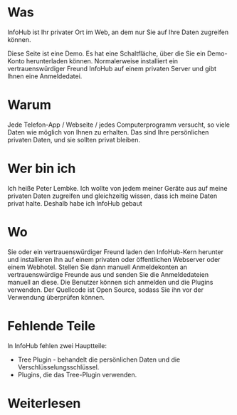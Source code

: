 # Was

InfoHub ist Ihr privater Ort im Web, an dem nur Sie auf Ihre Daten zugreifen können.

Diese Seite ist eine Demo. Es hat eine Schaltfläche, über die Sie ein Demo-Konto herunterladen können. Normalerweise installiert ein vertrauenswürdiger Freund InfoHub auf einem privaten Server und gibt Ihnen eine Anmeldedatei.

# Warum

Jede Telefon-App / Webseite / jedes Computerprogramm versucht, so viele Daten wie möglich von Ihnen zu erhalten. Das sind Ihre persönlichen privaten Daten, und sie sollten privat bleiben.

# Wer bin ich

Ich heiße Peter Lembke. Ich wollte von jedem meiner Geräte aus auf meine privaten Daten zugreifen und gleichzeitig wissen, dass ich meine Daten privat halte. Deshalb habe ich InfoHub gebaut

# Wo

Sie oder ein vertrauenswürdiger Freund laden den InfoHub-Kern herunter und installieren ihn auf einem privaten oder öffentlichen Webserver oder einem Webhotel. Stellen Sie dann manuell Anmeldekonten an vertrauenswürdige Freunde aus und senden Sie die Anmeldedateien manuell an diese. Die Benutzer können sich anmelden und die Plugins verwenden. Der Quellcode ist Open Source, sodass Sie ihn vor der Verwendung überprüfen können.

# Fehlende Teile

In InfoHub fehlen zwei Hauptteile:

* Tree Plugin - behandelt die persönlichen Daten und die Verschlüsselungsschlüssel.
* Plugins, die das Tree-Plugin verwenden.

# Weiterlesen
